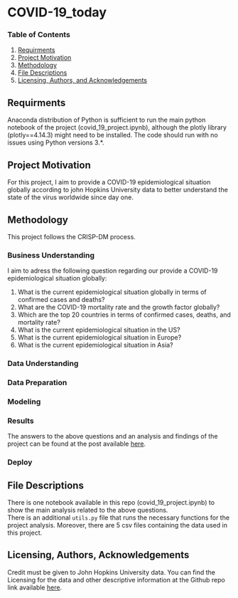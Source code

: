 # COVID-19_today
### Table of Contents

1. [Requirments](#Requirments)
2. [Project Motivation](#motivation)
3. [Methodology](#methodology)
4. [File Descriptions](#files)
5. [Licensing, Authors, and Acknowledgements](#licensing)

## Requirments <a name="Requirments"></a>

Anaconda distribution of Python is sufficient to run the main python notebook of the project (covid_19_project.ipynb), although the plotly library (plotly==4.14.3) 
might need to be installed. The code should run with no issues using Python versions 3.*.

## Project Motivation<a name="motivation"></a>

For this project, I aim to provide a COVID-19 epidemiological situation globally according to john Hopkins University data to better understand the state of the virus worldwide since day one. 

## Methodology<a name="methodology"></a>
This project follows the CRISP-DM process. 

### Business Understanding

I aim to adress the following question regarding our provide a COVID-19 epidemiological situation globally:

1. What is the current epidemiological situation globally in terms of confirmed cases and deaths?
2. What are the COVID-19 mortality rate and the growth factor globally? 
3. Which are the top 20 countries in terms of confirmed cases, deaths, and mortality rate? 
4. What is the current epidemiological situation in the US?
5. What is the current epidemiological situation in Europe?
6. What is the current epidemiological situation in Asia?

### Data Understanding

### Data Preparation

### Modeling

### Results<a name="results"></a>

The answers to the above questions and an analysis and findings of the project can be found at the post available [here](https://spyroula-masiala.medium.com/covid-19-what-does-2021-hold-33e5ae8accb5).

### Deploy

## File Descriptions <a name="files"></a>

There is one notebook available in this repo (covid_19_project.ipynb) to show the main analysis related to the above questions.  
There is an additional `utils.py` file that runs the necessary functions for the project analysis. Moreover, there are 5 csv files containing the data used in this project. 


## Licensing, Authors, Acknowledgements<a name="licensing"></a>

Credit must be given to John Hopkins University data.  You can find the Licensing for the data and other descriptive information at the Github repo link available [here](https://github.com/CSSEGISandData/COVID-19).
